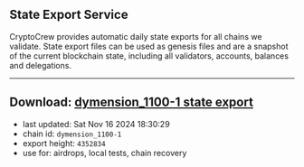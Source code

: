 ## State Export Service
CryptoCrew provides automatic daily state exports for all chains we validate. State export files can be used as genesis files and are a snapshot of the current blockchain state, including all validators, accounts, balances and delegations.

---
**Download: [dymension_1100-1 state export](https://dl-eu2.ccvalidators.com/SERVICE/dymension/dymension_1100-1_export_4352834.json)**
---

- last updated: Sat Nov 16 2024 18:30:29
- chain id: `dymension_1100-1`
- export height: `4352834`
- use for: airdrops, local tests, chain recovery
